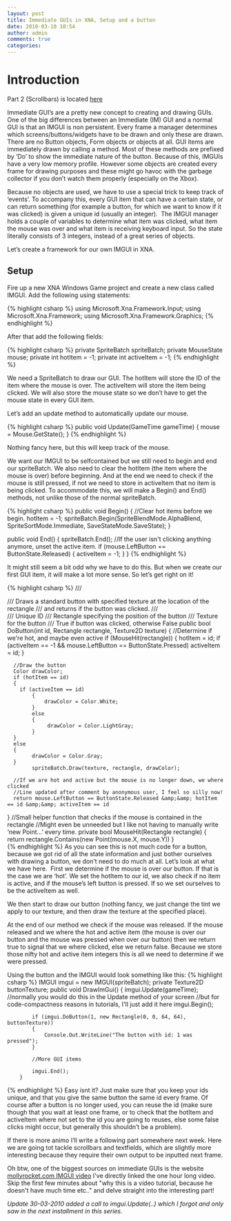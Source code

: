 ```yaml
---
layout: post
title: Immediate GUIs in XNA, Setup and a button
date: 2010-03-10 10:54
author: admin
comments: true
categories:
---
```

<h1>Introduction</h1>
Part 2 (Scrollbars) is located <a href="http://roy-t.nl/index.php/2010/03/30/immediate-guis-in-xna-scrollbars/">here</a>

Immediate GUI’s are a pretty new concept to creating and drawing GUIs. One of the big differences between an Immediate (IM) GUI and a normal GUI is that an IMGUI is non persistent. Every frame a manager determines which screens/buttons/widgets have to be drawn and only these are drawn. There are no Button objects, Form objects or objects at all. GUI items are immediately drawn by calling a method. Most of these methods are prefixed by ‘Do’ to show the immediate nature of the button. Because of this, IMGUIs have a very low memory profile. However some objects are created every frame for drawing purposes and these might go havoc with the garbage collector if you don’t watch them properly (especially on the Xbox).

Because no objects are used, we have to use a special trick to keep track of ‘events’. To accompany this, every GUI item that can have a certain state, or can return something (for example a button, for which we want to know if it was clicked) is given a unique id (usually an integer).  The IMGUI manager holds a couple of variables to determine what item was clicked, what item the mouse was over and what item is receiving keyboard input. So the state literally consists of 3 integers, instead of a great series of objects.

Let’s create a framework for our own IMGUI in XNA.
<h2>Setup</h2>
Fire up a new XNA Windows Game project and create a new class called IMGUI. Add the following using statements:

{% highlight csharp %}
using Microsoft.Xna.Framework.Input;
using Microsoft.Xna.Framework;
using Microsoft.Xna.Framework.Graphics;
{% endhighlight %}

After that add the following fields:

{% highlight csharp %}
private SpriteBatch spriteBatch;
private MouseState mouse;
private int hotItem = -1;
private int activeItem = -1;
{% endhighlight %}

We need a SpriteBatch to draw our GUI. The hotItem will store the ID of the item where the mouse is over. The activeItem will store the item being clicked. We will also store the mouse state so we don’t have to get the mouse state in every GUI item.

Let’s add an update method to automatically update our mouse.

{% highlight csharp %}
public void Update(GameTime gameTime)
{
    mouse = Mouse.GetState();
}
{% endhighlight %}


Nothing fancy here, but this will keep track of the mouse.

We want our IMGUI to be selfcontained but we still need to begin and end our spriteBatch. We also need to clear the hotItem (the item where the mouse is over) before beginning. And at the end we need to check if the mouse is still pressed, if not we need to store in activeItem that no item is being clicked. To accommodate this, we will make a Begin() and End() methods, not unlike those of the normal spriteBatch.

{% highlight csharp %}
public void Begin()
{
        //Clear hot items before we begin.
        hotItem = -1;
        spriteBatch.Begin(SpriteBlendMode.AlphaBlend, SpriteSortMode.Immediate, SaveStateMode.SaveState);
}

public void End()
{
    spriteBatch.End();
    //If the user isn't clicking anything anymore, unset the active item.
    if (mouse.LeftButton == ButtonState.Released)
    {
        activeItem = -1;
    }
}
{% endhighlight %}

It might still seem a bit odd why we have to do this. But when we create our first GUI item, it will make a lot more sense. So let’s get right on it!

{% highlight csharp %}
/// <summary>
/// Draws a standard button with specified texture at the location of the rectangle
/// and returns if the button was clicked.
/// </summary>
/// <param name="id">Unique ID</param>
/// <param name="rectangle">Rectangle specifying the position of the button</param>
/// <param name="texture">Texture for the button</param>
/// <returns>True if button was clicked, otherwise False</returns>
public bool DoButton(int id, Rectangle rectangle, Texture2D texture)
{
      //Determine if we're hot, and maybe even active
      if (MouseHit(rectangle))
      {
      	hotItem = id;
            if (activeItem == -1 &amp;&amp; mouse.LeftButton == ButtonState.Pressed)
                    activeItem = id;
      }

      //Draw the button  
      Color drawColor;
      if (hotItem == id)
      {
      	if (activeItem == id)
            {
            	drawColor = Color.White;
            }
            else
            {
                 drawColor = Color.LightGray;
            }
      }
      else
      {
            drawColor = Color.Gray;
      }
            spriteBatch.Draw(texture, rectangle, drawColor);

      //If we are hot and active but the mouse is no longer down, we where clicked
      //Line updated after comment by anonymous user, I feel so silly now!
      return mouse.LeftButton == ButtonState.Released &amp;&amp; hotItem == id &amp;&amp; activeItem == id
}
//Small helper function that checks if the mouse is contained in the rectangle
//Might even be unneeded but I like not having to manually write ‘new Point…’ every time.
private bool MouseHit(Rectangle rectangle)
{
      return rectangle.Contains(new Point(mouse.X, mouse.Y))
}     
{% endhighlight %}
As you can see this is not much code for a button, because we got rid of all the state information and just bother ourselves with drawing a button, we don’t need to do much at all. Let’s look at what we have here.  First we determine if the mouse is over our button. If that is the case we are ‘hot’. We set the hotItem to our id, we also check if no item is active, and if the mouse’s left button is pressed. If so we set ourselves to be the activeItem as well.

We then start to draw our button (nothing fancy, we just change the tint we apply to our texture, and then draw the texture at the specified place).

At the end of our method we check if the mouse was released. If the mouse released and we where the hot and active item (the mouse is over our button and the mouse was pressed when over our button) then we return true to signal that we where clicked, else we return false. Because we store those nifty hot and active item integers this is all we need to determine if we were pressed.

Using the button and the IMGUI would look something like this:
{% highlight csharp %}
        IMGUI imgui = new IMGUI(spriteBatch);
        private Texture2D buttonTexture;
        public void DrawImGui()
        {
            imgui.Update(gameTime); //normally you would do this in the Update method of your screen
                                              //but for code-compactness reasons in tutorials, I'll just add it here
            imgui.Begin();

            if (imgui.DoButton(1, new Rectangle(0, 0, 64, 64), buttonTexture))
            {
                Console.Out.WriteLine("The button with id: 1 was pressed");
            }

            //More GUI items

            imgui.End();
        }
{% endhighlight %}
Easy isnt it? Just make sure that you keep your ids unique, and that you give the same button the same id every frame. Of course after a button is no longer used, you can reuse the id (make sure though that you wait at least one frame, or to check that the hotItem and activeItem where not set to the id you are going to reuses, else some false clicks might occur, but generally this shouldn’t be a problem).

If there is more animo I’ll write a following part somewhere next week. Here we are going tot tackle scrollbars and textfields, which are slightly more interesting because they require their own output to be inputted next frame.

Oh btw, one of the biggest sources on immediate GUIs is the website <a href="http://mollyrocket.com/861">mollyrocket.com IMGUI video</a> I've directly linked the one hour long video. Skip the first few minutes about "why this is a video tutorial, because he doesn't have much time etc.." and delve straight into the interesting part!

<em>Update 30-03-2010 added a call to imgui.Update(..) which I forgot and only saw in the next installment in this series.</em>